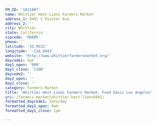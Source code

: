 ```yaml
---
FM_ID: '1011897'
name: Whittier Host Lions Farmers Market
address_1: 9401 S Painter Ave
address_2: ''
city: Whittier
state: California
zipcode: '90605'
phone: ''
latitude: '33.9532'
longitude: '-118.0443'
website: 'http://www.whittierfarmersmarket.org/'
daycode1: Sat
day1_open: '900'
day1_close: '1300'
daycode2: ''
day2_open: ''
day2_close: ''
category: Farmers Market
title: 'Whittier Host Lions Farmers Market, Food Oasis Los Angeles'
uri: /farmers-market/whittier-host-lions9401/
formatted_daycode1: Saturday
formatted_day1_open: 9am
formatted_day1_close: 1pm

---
```

